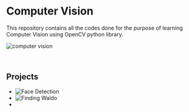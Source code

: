 # Computer Vision

This repository contains all the codes done for the purpose of learning Computer Vision using OpenCV python library.
  

![computer vision](https://i.imgur.com/V6uxcpY.jpg)
  
 
 <BR>
  
  ## Projects

- ![Face Detection]()
- ![Finding Waldo]()
- ![]()
